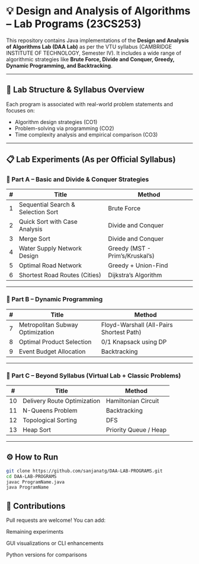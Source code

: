# 💡 Design and Analysis of Algorithms – Lab Programs (23CS253)

This repository contains Java implementations of the **Design and Analysis of Algorithms Lab (DAA Lab)** as per the VTU syllabus (CAMBRIDGE INSTITUTE OF TECHNOLOGY, Semester IV). It includes a wide range of algorithmic strategies like **Brute Force, Divide and Conquer, Greedy, Dynamic Programming, and Backtracking**.

---

## 🧪 Lab Structure & Syllabus Overview

Each program is associated with real-world problem statements and focuses on:

- Algorithm design strategies (CO1)
- Problem-solving via programming (CO2)
- Time complexity analysis and empirical comparison (CO3)

---

## 📋 Lab Experiments (As per Official Syllabus)

### 🔹 Part A – Basic and Divide & Conquer Strategies
| # | Title | Method |
|--|-------|--------|
| 1 | Sequential Search & Selection Sort | Brute Force |
| 2 | Quick Sort with Case Analysis | Divide and Conquer |
| 3 | Merge Sort | Divide and Conquer |
| 4 | Water Supply Network Design | Greedy (MST - Prim’s/Kruskal’s) |
| 5 | Optimal Road Network | Greedy + Union-Find |
| 6 | Shortest Road Routes (Cities) | Dijkstra’s Algorithm |

---

### 🔹 Part B – Dynamic Programming
| # | Title | Method |
|--|-------|--------|
| 7 | Metropolitan Subway Optimization | Floyd-Warshall (All-Pairs Shortest Path) |
| 8 | Optimal Product Selection | 0/1 Knapsack using DP |
| 9 | Event Budget Allocation | Backtracking |

---

### 🔹 Part C – Beyond Syllabus (Virtual Lab + Classic Problems)
| # | Title | Method |
|--|-------|--------|
| 10 | Delivery Route Optimization | Hamiltonian Circuit |
| 11 | N-Queens Problem | Backtracking |
| 12 | Topological Sorting | DFS |
| 13 | Heap Sort | Priority Queue / Heap |

---

## ⚙️ How to Run

```bash
git clone https://github.com/sanjanatg/DAA-LAB-PROGRAMS.git
cd DAA-LAB-PROGRAMS
javac ProgramName.java
java ProgramName
```
## 🤝 Contributions
Pull requests are welcome! You can add:

Remaining experiments

GUI visualizations or CLI enhancements

Python versions for comparisons
